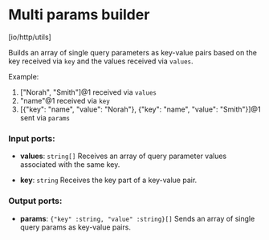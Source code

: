 # Multi params builder

[io/http/utils]

Builds an array of single query parameters as key-value pairs based on the key received via `key` and the values received via `values`.

Example:
1. ["Norah", "Smith"]@1 received via `values`
2. "name"@1 received via `key`
3. [{"key": "name", "value": "Norah"}, {"key": "name", "value": "Smith"}]@1 sent via `params`

### Input ports:

* __values__: `string[]`
    Receives an array of query parameter values associated with the same key.



* __key__: `string`
    Receives the key part of a key-value pair.



### Output ports:

* __params__: `{"key" :string, "value" :string}[]`
    Sends an array of single query params as key-value pairs.



